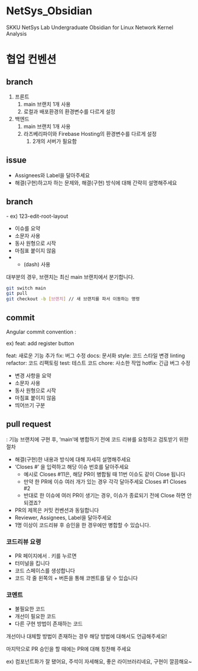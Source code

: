 # NetSys_Obsidian
SKKU NetSys Lab Undergraduate Obsidian for Linux Network Kernel Analysis

# 협업 컨벤션

## branch

1. 프론트
    1. main 브랜치 1개 사용
    2. 로컬과 배포환경의 환경변수를 다르게 설정
2. 백엔드
    1. main 브랜치 1개 사용
    2. 라즈베리파이와 Firebase Hosting의 환경변수를 다르게 설정
        1. 2개의 서버가 필요함

## issue

- Assignees와 Label을 달아주세요
- 해결(구현)하고자 하는 문제와, 해결(구현) 방식에 대해 간략히 설명해주세요

## branch

<issue number>-<description>
ex) 123-edit-root-layout

<description>

- 이슈를 요약
- 소문자 사용
- 동사 원형으로 시작
- 마침표 붙이지 않음
- - (dash) 사용

대부분의 경우, 브랜치는 최신 main 브랜치에서 분기합니다. 

```bash
git switch main
git pull
git checkout -b [브랜치] // 새 브랜치를 파서 이동하는 명령
```

## commit

Angular commit convention
<type>: <description>

ex) feat: add register button

<type>
feat: 새로운 기능 추가
fix: 버그 수정
docs: 문서화
style: 코드 스타일 변경 linting
refactor: 코드 리팩토링
test: 테스트 코드
chore: 사소한 작업
hotfix: 긴급 버그 수정

<description>

- 변경 사항을 요약
- 소문자 사용
- 동사 원형으로 시작
- 마침표 붙이지 않음
- 띄어쓰기 구분

## pull request

: 기능 브랜치에 구현 후, ‘main’에 병합하기 전에 코드 리뷰를 요청하고 검토받기 위한 절차

- 해결(구현)한 내용과 방식에 대해 자세히 설명해주세요
- ‘Closes #’ 을 입력하고 해당 이슈 번호를 달아주세요
    - 예시로 Closes #11은, 해당 PR이 병합될 때 11번 이슈도 같이 Close 됩니다
    - 만약 한 PR에 이슈 여러 개가 있는 경우 각각 달아주세요
    Closes #1
    Closes #2
    - 반대로 한 이슈에 여러 PR이 생기는 경우,
    이슈가 종료되기 전에 Close 하면 안되겠죠?
- PR의 제목은 커밋 컨벤션과 동일합니다
- Reviewer, Assignees, Label을 달아주세요
- 1명 이상이 코드리뷰 후 승인을 한 경우에만 병합할 수 있습니다.

### 코드리뷰 요령

- PR 페이지에서 . 키를 누르면
- 터미널을 킵니다
- 코드 스페이스를 생성합니다
- 코드 각 줄 왼쪽의 + 버튼을 통해 코멘트를 달 수 있습니다

### 코멘트

- 불필요한 코드
- 개선이 필요한 코드
- 다른 구현 방법이 존재하는 코드

개선이나 대체할 방법이 존재하는 경우 해당 방법에 대해서도 언급해주세요! 

마지막으로 PR 승인을 할 때에는 PR에 대해 칭찬해 주세요

ex) 컴포넌트화가 잘 됐어요, 주석이 자세해요, 좋은 라이브러리네요, 구현이 깔끔해요~
